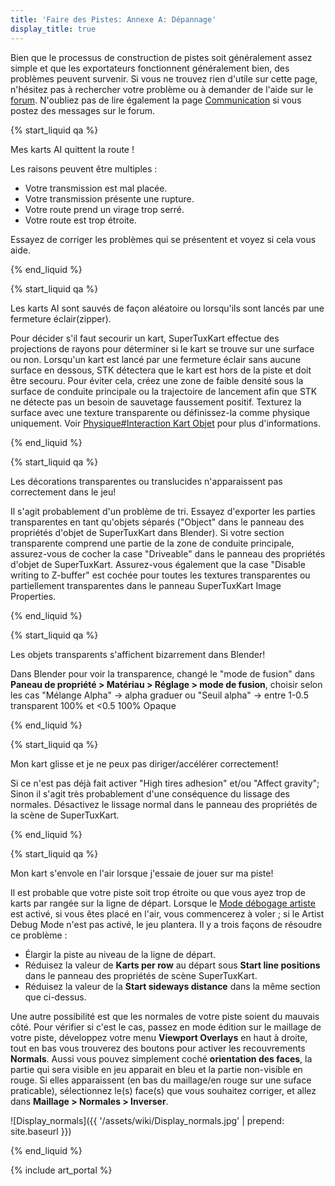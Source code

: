 ```yaml
---
title: 'Faire des Pistes: Annexe A: Dépannage'
display_title: true
---
```

Bien que le processus de construction de pistes soit généralement assez simple et que les exportateurs fonctionnent généralement bien, des problèmes peuvent survenir. Si vous ne trouvez rien d'utile sur cette page, n'hésitez pas à rechercher votre problème ou à demander de l'aide sur le [forum](https://forum.freegamedev.net/viewforum.php?f=16). N'oubliez pas de lire également la page [Communication](Communication) si vous postez des messages sur le forum.

{% start_liquid qa %}

Mes karts AI quittent la route !

Les raisons peuvent être multiples :

* Votre transmission est mal placée.
* Votre transmission présente une rupture. 
* Votre route prend un virage trop serré. 
* Votre route est trop étroite.

Essayez de corriger les problèmes qui se présentent et voyez si cela vous aide.

{% end_liquid %}

{% start_liquid qa %}

Les karts AI sont sauvés de façon aléatoire ou lorsqu'ils sont lancés par une fermeture éclair(zipper).

Pour décider s'il faut secourir un kart, SuperTuxKart effectue des projections de rayons pour déterminer si le kart se trouve sur une surface ou non. Lorsqu'un kart est lancé par une fermeture éclair sans aucune surface en dessous, STK détectera que le kart est hors de la piste et doit être secouru. Pour éviter cela, créez une zone de faible densité sous la surface de conduite principale ou la trajectoire de lancement afin que STK ne détecte pas un besoin de sauvetage faussement positif. Texturez la surface avec une texture transparente ou définissez-la comme physique uniquement. Voir [Physique#Interaction Kart Objet](Physics/#interaction-kart-objet)  pour plus d'informations.

{% end_liquid %}

{% start_liquid qa %}

Les décorations transparentes ou translucides n'apparaissent pas correctement dans le jeu!

Il s'agit probablement d'un problème de tri. Essayez d'exporter les parties transparentes en tant qu'objets séparés ("Object" dans le panneau des propriétés d'objet de SuperTuxKart dans Blender). Si votre section transparente comprend une partie de la zone de conduite principale, assurez-vous de cocher la case "Driveable" dans le panneau des propriétés d'objet de SuperTuxKart. Assurez-vous également que la case "Disable writing to Z-buffer" est cochée pour toutes les textures transparentes ou partiellement transparentes dans le panneau SuperTuxKart Image Properties.

{% end_liquid %}

{% start_liquid qa %}

Les objets transparents s'affichent bizarrement dans Blender!

Dans Blender pour voir la transparence, changé le "mode de fusion" dans **Paneau de propriété > Matériau > Réglage > mode de fusion**, choisir selon les cas "Mélange Alpha" -> alpha graduer ou "Seuil alpha" -> entre 1-0.5 transparent 100% et <0.5 100% Opaque

{% end_liquid %}

{% start_liquid qa %}

Mon kart glisse et je ne peux pas diriger/accélérer correctement!

Si ce n'est pas déjà fait activer "High tires adhesion" et/ou "Affect gravity"; Sinon il s'agit très probablement d'une conséquence du lissage des normales. Désactivez le lissage normal dans le panneau des propriétés de la scène de SuperTuxKart.

{% end_liquid %}

{% start_liquid qa %}

Mon kart s'envole en l'air lorsque j'essaie de jouer sur ma piste!

Il est probable que votre piste soit trop étroite ou que vous ayez trop de karts par rangée sur la ligne de départ. Lorsque le [Mode débogage artiste](Artist_Debug_Mode) est activé, si vous êtes placé en l'air, vous commencerez à voler ; si le Artist Debug Mode n'est pas activé, le jeu plantera. Il y a trois façons de résoudre ce problème :

* Élargir la piste au niveau de la ligne de départ.
* Réduisez la valeur de **Karts per row** au départ sous **Start line positions** dans le panneau des propriétés de scène SuperTuxKart.
* Réduisez la valeur de la **Start sideways distance** dans la même section que ci-dessus.

Une autre possibilité est que les normales de votre piste soient du mauvais côté. Pour vérifier si c'est le cas, passez en mode édition sur le maillage de votre piste, développez votre menu **Viewport Overlays** en haut à droite, tout en bas vous trouverez des boutons pour activer les recouvrements **Normals**. Aussi vous pouvez simplement coché **orientation des faces**, la partie qui sera visible en jeu apparait en bleu et la partie non-visible en rouge.
Si elles apparaissent (en bas du maillage/en rouge sur une suface praticable), sélectionnez le(s) face(s) que vous souhaitez corriger, et allez dans **Maillage > Normales > Inverser**.

![Display_normals]({{ '/assets/wiki/Display_normals.jpg' | prepend: site.baseurl }})

{% end_liquid %}

{% include art_portal %}
